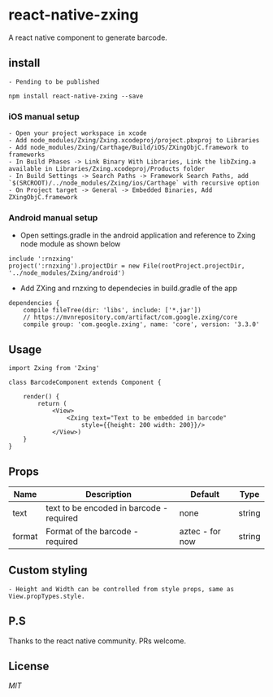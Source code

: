 # react-native-zxing

A react native component to generate barcode.

## install
    - Pending to be published
`npm install react-native-zxing --save`

### iOS manual setup
    - Open your project workspace in xcode
    - Add node_modules/Zxing/Zxing.xcodeproj/project.pbxproj to Libraries
    - Add node_modules/Zxing/Carthage/Build/iOS/ZXingObjC.framework to frameworks
    - In Build Phases -> Link Binary With Libraries, Link the libZxing.a available in Libraries/Zxing.xcodeproj/Products folder
    - In Build Settings -> Search Paths -> Framework Search Paths, add `$(SRCROOT)/../node_modules/Zxing/ios/Carthage` with recursive option
    - On Project target -> General -> Embedded Binaries, Add ZXingObjC.framework
    
### Android manual setup
* Open settings.gradle in the android application and reference to Zxing node module as shown below
```
include ':rnzxing'
project(':rnzxing').projectDir = new File(rootProject.projectDir, '../node_modules/Zxing/android')
``` 
* Add ZXing and rnzxing to dependecies in build.gradle of the app
```
dependencies {
    compile fileTree(dir: 'libs', include: ['*.jar'])
    // https://mvnrepository.com/artifact/com.google.zxing/core
    compile group: 'com.google.zxing', name: 'core', version: '3.3.0'
```

## Usage
```
import Zxing from 'Zxing'

class BarcodeComponent extends Component {

    render() {
        return (
            <View>
                <Zxing text="Text to be embedded in barcode"
                    style={{height: 200 width: 200}}/>
            </View>)
    }
}
```
## Props
 Name | Description | Default | Type
------|-------------|----------|-----------
text | text to be encoded in barcode - required | none | string
format | Format of the barcode - required | aztec - for now | string

## Custom styling
    - Height and Width can be controlled from style props, same as View.propTypes.style.

## P.S
Thanks to the react native community. PRs welcome.

## License
*MIT*
